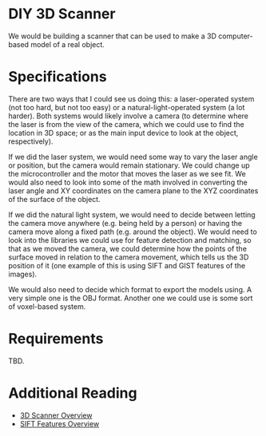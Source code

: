 # DIY 3D Scanner

We would be building a scanner that can be used to make a 3D computer-based
model of a real object.

# Specifications

There are two ways that I could see us doing this: a laser-operated system (not
too hard, but not too easy) or a natural-light-operated system (a lot
harder). Both systems would likely involve a camera (to determine where the
laser is from the view of the camera, which we could use to find the location in
3D space; or as the main input device to look at the object, respectively).

If we did the laser system, we would need some way to vary the laser angle or
position, but the camera would remain stationary. We could change up the
microcontroller and the motor that moves the laser as we see fit. We would also
need to look into some of the math involved in converting the laser angle and XY
coordinates on the camera plane to the XYZ coordinates of the surface of the
object.

If we did the natural light system, we would need to decide between letting the
camera move anywhere (e.g. being held by a person) or having the camera move
along a fixed path (e.g. around the object). We would need to look into the
libraries we could use for feature detection and matching, so that as we moved
the camera, we could determine how the points of the surface moved in relation
to the camera movement, which tells us the 3D position of it (one example of
this is using SIFT and GIST features of the images).

We would also need to decide which format to export the models using. A very
simple one is the OBJ format. Another one we could use is some sort of
voxel-based system.

# Requirements

TBD.

# Additional Reading

* [3D Scanner Overview](https://en.wikipedia.org/wiki/3D_scanner)
* [SIFT Features Overview](https://en.wikipedia.org/wiki/Scale-invariant_feature_transform)
